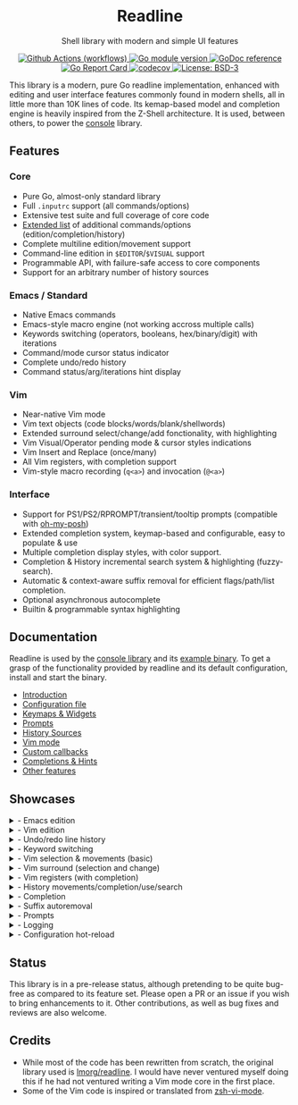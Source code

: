 
<div align="center">
  <br> <h1> Readline </h1>
  <p>  Shell library with modern and simple UI features </p>
</div>


<!-- Badges -->
<p align="center">
  <a href="https://github.com/reeflective/readline/actions/workflows/go.yml">
    <img src="https://github.com/reeflective/readline/actions/workflows/go.yml/badge.svg?branch=master"
      alt="Github Actions (workflows)" />
  </a>

  <a href="https://github.com/reeflective/readline">
    <img src="https://img.shields.io/github/go-mod/go-version/reeflective/readline.svg"
      alt="Go module version" />
  </a>

  <a href="https://pkg.go.dev/github.com/reeflective/readline">
    <img src="https://img.shields.io/badge/godoc-reference-blue.svg"
      alt="GoDoc reference" />
  </a>

  <a href="https://goreportcard.com/report/github.com/reeflective/readline">
    <img src="https://goreportcard.com/badge/github.com/reeflective/readline"
      alt="Go Report Card" />
  </a>

  <a href="https://codecov.io/gh/reeflective/readline">
    <img src="https://codecov.io/gh/reeflective/readline/branch/master/graph/badge.svg"
      alt="codecov" />
  </a>

  <a href="https://opensource.org/licenses/BSD-3-Clause">
    <img src="https://img.shields.io/badge/License-BSD_3--Clause-blue.svg"
      alt="License: BSD-3" />
  </a>
</p>

This library is a modern, pure Go readline implementation, enhanced with editing and user 
interface features commonly found in modern shells, all in little more than 10K lines of code.
Its kemap-based model and completion engine is heavily inspired from the Z-Shell architecture.
It is used, between others, to power the [console](https://github.com/reeflective/console) library.


## Features

### Core 
- Pure Go, almost-only standard library
- Full `.inputrc` support (all commands/options)
- Extensive test suite and full coverage of core code
- [Extended list](https://github.com/reeflective/readline/wiki/Keymaps-&-Widgets) of additional commands/options (edition/completion/history)
- Complete multiline edition/movement support
- Command-line edition in `$EDITOR`/`$VISUAL` support
- Programmable API, with failure-safe access to core components
- Support for an arbitrary number of history sources

### Emacs / Standard
- Native Emacs commands
- Emacs-style macro engine (not working accross multiple calls)
- Keywords switching (operators, booleans, hex/binary/digit) with iterations
- Command/mode cursor status indicator
- Complete undo/redo history
- Command status/arg/iterations hint display

### Vim
- Near-native Vim mode
- Vim text objects (code blocks/words/blank/shellwords)
- Extended surround select/change/add fonctionality, with highlighting
- Vim Visual/Operator pending mode & cursor styles indications
- Vim Insert and Replace (once/many)
- All Vim registers, with completion support
- Vim-style macro recording (`q<a>`) and invocation (`@<a>`)

### Interface
- Support for PS1/PS2/RPROMPT/transient/tooltip prompts (compatible with [oh-my-posh](https://github.com/JanDeDobbeleer/oh-my-posh))
- Extended completion system, keymap-based and configurable, easy to populate & use
- Multiple completion display styles, with color support.
- Completion & History incremental search system & highlighting (fuzzy-search).
- Automatic & context-aware suffix removal for efficient flags/path/list completion.
- Optional asynchronous autocomplete
- Builtin & programmable syntax highlighting


## Documentation

Readline is used by the [console library](https://github.com/reeflective/console) and its [example binary](https://github.com/reeflective/console/tree/main/example). To get a grasp of the 
functionality provided by readline and its default configuration, install and start the binary.

* [Introduction](https://github.com/reeflective/readline/wiki/Introduction-&-Features)
* [Configuration file](https://github.com/reeflective/readline/wiki/Configuration-File)
* [Keymaps & Widgets](https://github.com/reeflective/readline/wiki/Keymaps-&-Widgets)
* [Prompts](https://github.com/reeflective/readline/wiki/Prompts)
* [History Sources](https://github.com/reeflective/readline/wiki/History-Sources)
* [Vim mode](https://github.com/reeflective/readline/wiki/Vim-Mode)
* [Custom callbacks](https://github.com/reeflective/readline/wiki/Custom-Callbacks)
* [Completions & Hints](https://github.com/reeflective/readline/wiki/Completions-&-Hints)
* [Other features](https://github.com/reeflective/readline/wiki/Other-Features)


## Showcases

<details>
  <summary>- Emacs edition</summary>
 <dd><em>(This extract is quite a pity, because its author is not using Emacs and does not know many of its shortcuts)</em></dd>
<img src="https://github.com/reeflective/readline/blob/assets/emacs.gif"/>
</details>
<details>
  <summary>- Vim edition</summary>
<img src="https://github.com/reeflective/readline/blob/assets/vim.gif"/>
</details>
<details>
  <summary>- Undo/redo line history </summary>
<img src="https://github.com/reeflective/readline/blob/assets/undo.gif"/>
</details>
<details>
  <summary>- Keyword switching </summary>
<img src="https://github.com/reeflective/readline/blob/assets/switch-keywords.gif"/>
</details>
<details>
  <summary>- Vim selection & movements (basic) </summary>
<img src="https://github.com/reeflective/readline/blob/assets/vim-selection.gif"/>
</details>
<details>
  <summary>- Vim surround (selection and change) </summary>
 <dd><em>Basic surround selection changes/adds</em></dd>
<img src="https://github.com/reeflective/readline/blob/assets/vim-surround.gif"/>
 <dd><em>Surround and change in shellwords, matching brackets, etc.</em></dd>
<img src="https://github.com/reeflective/readline/blob/assets/vim-surround-2.gif"/>
</details>
<details>
  <summary>- Vim registers (with completion) </summary>
<img src="https://github.com/reeflective/readline/blob/assets/vim-registers.gif"/>
</details>
<details>
  <summary>- History movements/completion/use/search </summary>
 <dd><em></em></dd>
History movement, completion and some other other widgets
<img src="https://github.com/reeflective/readline/blob/assets/history.gif"/>
 <dd><em>History cycling and search</em></dd>
<img src="https://github.com/reeflective/readline/blob/assets/history-search.gif"/>
</details>
<details>
  <summary>- Completion </summary>
 <dd><em>Classic mode & incremental search mode</em></dd>
<img src="https://github.com/reeflective/readline/blob/assets/completion.gif"/>
 <dd><em>Smart terminal estate management</em></dd>
<img src="https://github.com/reeflective/readline/blob/assets/completion-size.gif"/>
</details>
<details>
  <summary>- Suffix autoremoval </summary>
<img src="https://github.com/reeflective/readline/blob/assets/suffix-autoremoval.gif"/>
</details>
<details>
  <summary>- Prompts </summary>
<img src="https://github.com/reeflective/readline/blob/assets/prompts.gif"/>
</details>
<details>
  <summary>- Logging </summary>
<img src="https://github.com/reeflective/readline/blob/assets/logging.gif"/>
</details>
<details>
  <summary>- Configuration hot-reload </summary>
<img src="https://github.com/reeflective/readline/blob/assets/configuration-reload.gif"/>
</details>


## Status

This library is in a pre-release status, although pretending to be quite bug-free as compared to its feature set.
Please open a PR or an issue if you wish to bring enhancements to it. 
Other contributions, as well as bug fixes and reviews are also welcome.

## Credits

- While most of the code has been rewritten from scratch, the original library used 
  is [lmorg/readline](https://github.com/lmorg/readline). I would have never ventured myself doing this if he had not 
  ventured writing a Vim mode core in the first place. 
- Some of the Vim code is inspired or translated from [zsh-vi-mode](https://github.com/jeffreytse/zsh-vi-mode).

